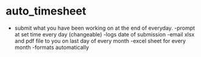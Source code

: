 # auto_timesheet
- submit what you have been working on at the end of everyday.
    -prompt at set time every day (changeable)
    -logs date of submission
-email xlsx and pdf file to you on last day of every month
-excel sheet for every month
    -formats automatically

